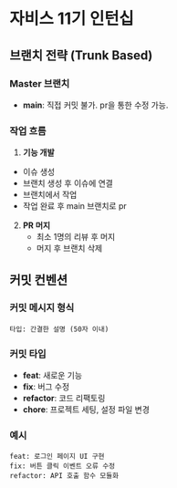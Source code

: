 # 자비스 11기 인턴십

## 브랜치 전략 (Trunk Based)

### Master 브랜치
- **main**: 직접 커밋 불가. pr을 통한 수정 가능.

### 작업 흐름
1. **기능 개발**
  - 이슈 생성
  - 브랜치 생성 후 이슈에 연결
  - 브랜치에서 작업
  - 작업 완료 후 main 브랜치로 pr

2. **PR 머지**
   - 최소 1명의 리뷰 후 머지
   - 머지 후 브랜치 삭제

## 커밋 컨벤션

### 커밋 메시지 형식
```
타입: 간결한 설명 (50자 이내)
```

### 커밋 타입
- **feat**: 새로운 기능
- **fix**: 버그 수정
- **refactor**: 코드 리팩토링
- **chore**: 프로젝트 세팅, 설정 파일 변경

### 예시
```
feat: 로그인 페이지 UI 구현
fix: 버튼 클릭 이벤트 오류 수정
refactor: API 호출 함수 모듈화
```
